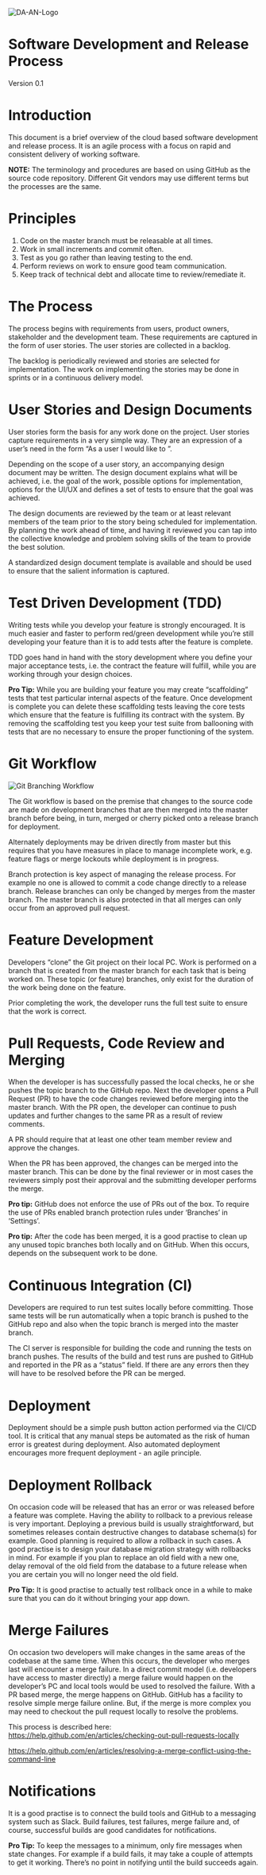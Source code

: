 ![DA-AN-Logo](images/da-an-logo.png)
# Software Development and Release Process

Version 0.1
	

# Introduction
This document is a brief overview of the cloud based software development and release process. It is an agile process with a focus on rapid and consistent delivery of working software.

**NOTE:** The terminology and procedures are based on using GitHub as the source code repository. Different Git vendors may use different terms but the processes are the same.

# Principles
1. Code on the master branch must be releasable at all times.
2. Work in small increments and commit often.
3. Test as you go rather than leaving testing to the end.
4. Perform reviews on work to ensure good team communication.
5. Keep track of technical debt and allocate time to review/remediate it.

# The Process
The process begins with requirements from users, product owners, stakeholder and the development team. These requirements are captured in the form of user stories. The user stories are collected in a backlog.

The backlog is periodically reviewed and stories are selected for implementation. The work on implementing the stories may be done in sprints or in a continuous delivery model.

# User Stories and Design Documents
User stories form the basis for any work done on the project. User stories capture requirements in a very simple way. They are an expression of a user’s need in the form “As a user I would like to <insert problem statement>”. 

Depending on the scope of a user story, an accompanying design document may be written. The design document explains what will be achieved, i.e. the goal of the work, possible options for implementation, options for the UI/UX and defines a set of tests to ensure that the goal was achieved.

The design documents are reviewed by the team or at least relevant members of the team prior to the story being scheduled for implementation. By planning the work ahead of time, and having it reviewed you can tap into the collective knowledge and problem solving skills of the team to provide the best solution.

A standardized design document template is available and should be used to ensure that the salient information is captured.

# Test Driven Development (TDD)
Writing tests while you develop your feature is strongly encouraged. It is much easier and faster to perform red/green development while you’re still developing your feature than it is to add tests after the feature is complete.

TDD goes hand in hand with the story development where you define your major acceptance tests, i.e. the contract the feature will fulfill, while you are working through your design choices.

**Pro Tip:** While you are building your feature you may create “scaffolding” tests that test particular internal aspects of the feature. Once development is complete you can delete these scaffolding tests leaving the core tests which ensure that the feature is fulfilling its contract with the system. By removing the scaffolding test you keep your test suite from ballooning with tests that are no necessary to ensure the proper functioning of the system.

# Git Workflow 
![Git Branching Workflow](images/git-branches-cd.png)

The Git workflow is based on the premise that changes to the source code are made on development branches that are then merged into the master branch before being, in turn, merged or cherry picked onto a release branch for deployment. 

Alternately deployments may be driven directly from master but this requires that you have measures in place to manage incomplete work, e.g. feature flags or merge lockouts while deployment is in progress.

Branch protection is key aspect of managing the release process. For example no one is allowed to commit a code change directly to a release branch. Release branches can only be changed by merges from the master branch. The master branch is also protected in that all merges can only occur from an approved pull request.

# Feature Development
Developers “clone” the Git project on their local PC. Work is performed on a branch that is created from the master branch for each task that is being worked on. These topic (or feature) branches, only exist for the duration of the work being done on the feature.

Prior completing the work, the developer runs the full test suite to ensure that the work is correct.

# Pull Requests, Code Review and Merging
When the developer is has successfully passed the local checks, he or she pushes the topic branch to the GitHub repo. Next the developer opens a Pull Request (PR) to have the code changes reviewed before merging into the master branch. With the PR open, the developer can continue to push updates and further changes to the same PR as a result of review comments. 

A PR should require that at least one other team member review and approve the changes.

When the PR has been approved, the changes can be merged into the master branch. This can be done by the final reviewer or in most cases the reviewers simply post their approval and the submitting developer performs the merge.

**Pro tip:** GitHub does not enforce the use of PRs out of the box. To require the use of PRs enabled branch protection rules under ‘Branches’ in ‘Settings’.


**Pro tip:** After the code has been merged, it is a good practise to clean up any unused topic branches both locally and on GitHub. When this occurs, depends on the subsequent work to be done.

# Continuous Integration (CI)
Developers are required to run test suites locally before committing. Those same tests will be run automatically when a topic branch is pushed to the GitHub repo and also when the topic branch is merged into the master branch.


The CI server is responsible for building the code and running the tests on branch pushes. The results of the build and test runs are pushed to GitHub and reported in the PR as a “status” field. If there are any errors then they will have to be resolved before the PR can be merged.

# Deployment
Deployment should be a simple push button action performed via the CI/CD tool. It is critical that any manual steps be automated as the risk of human error is greatest during deployment. Also automated deployment encourages more frequent deployment - an agile principle.

# Deployment Rollback
On occasion code will be released that has an error or was released before a feature was complete. Having the ability to rollback to a previous release is very important. Deploying a previous build is usually straightforward, but sometimes releases contain destructive changes to database schema(s) for example. Good planning is required to allow a rollback in such cases. A good practise is to design your database migration strategy with rollbacks in mind. For example if you plan to replace an old field with a new one, delay removal of the old field from the database to a future release when you are certain you will no longer need the old field.

**Pro Tip:** It is good practise to actually test rollback once in a while to make sure that you can do it without bringing your app down.

# Merge Failures
On occasion two developers will make changes in the same areas of the codebase at the same time. When this occurs, the developer who merges last will encounter a merge failure. In a direct commit model (i.e. developers have access to master directly) a merge failure would happen on the developer’s PC and local tools would be used to resolved the failure. With a PR based merge, the merge happens on GitHub. GitHub has a facility to resolve simple merge failure online. But, if the merge is more complex you may need to checkout the pull request locally to resolve the problems. 

This process is described here: https://help.github.com/en/articles/checking-out-pull-requests-locally 

https://help.github.com/en/articles/resolving-a-merge-conflict-using-the-command-line

# Notifications
It is a good practise is to connect the build tools and GitHub to a messaging system such as Slack. Build failures, test failures, merge failure and, of course, successful builds are good candidates for notifications.

**Pro Tip:** To keep the messages to a minimum, only fire messages when state changes. For example if a build fails, it may take a couple of attempts to get it working. There’s no point in notifying until the build succeeds again.
